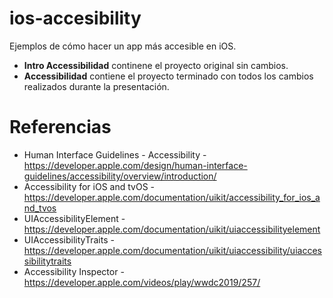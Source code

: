 
# ios-accesibility
Ejemplos de cómo hacer un app más accesible en iOS.

- **Intro Accessibilidad** continene el proyecto original sin cambios.
- **Accessibilidad** contiene el proyecto terminado con todos los cambios realizados durante la presentación.

# Referencias
- Human Interface Guidelines - Accessibility - https://developer.apple.com/design/human-interface-guidelines/accessibility/overview/introduction/
- Accessibility for iOS and tvOS - https://developer.apple.com/documentation/uikit/accessibility_for_ios_and_tvos
- UIAccessibilityElement - https://developer.apple.com/documentation/uikit/uiaccessibilityelement
- UIAccessibilityTraits - https://developer.apple.com/documentation/uikit/uiaccessibility/uiaccessibilitytraits
- Accessibility Inspector - https://developer.apple.com/videos/play/wwdc2019/257/
